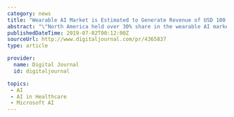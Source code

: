 ```yaml
---
category: news
title: "Wearable AI Market is Estimated to Generate Revenue of USD 180 Billion by 2025"
abstract: "\"North America held over 30% share in the wearable AI market due to the high per capita income of ... the health conditions on a regular basis without the involvement of any healthcare personnel. It also provides real-time health-based insights to users ..."
publishedDateTime: 2019-07-02T00:12:00Z
sourceUrl: http://www.digitaljournal.com/pr/4365837
type: article

provider:
  name: Digital Journal
  id: digitaljournal

topics:
 - AI
 - AI in Healthcare
 - Microsoft AI
---
```

